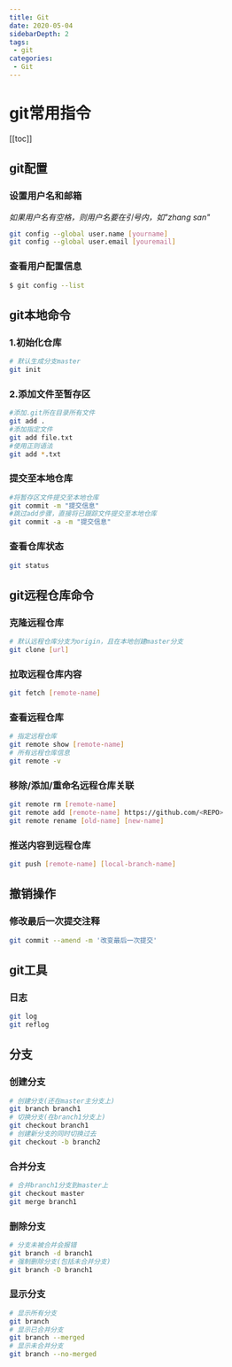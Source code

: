```yaml
---
title: Git
date: 2020-05-04
sidebarDepth: 2
tags:
 - git
categories:
 - Git
---
```


# git常用指令
[[toc]]
## git配置
### 设置用户名和邮箱
*如果用户名有空格，则用户名要在引号内，如"zhang san"*
```sh
git config --global user.name [yourname]
git config --global user.email [youremail]
```
### 查看用户配置信息
```sh
$ git config --list
```
## git本地命令
### 1.初始化仓库
```sh
# 默认生成分支master
git init
```
### 2.添加文件至暂存区
```sh
#添加.git所在目录所有文件
git add .
#添加指定文件
git add file.txt
#使用正则语法
git add *.txt
```
### 提交至本地仓库
```sh
#将暂存区文件提交至本地仓库
git commit -m "提交信息"
#跳过add步骤，直接将已跟踪文件提交至本地仓库
git commit -a -m "提交信息"
```
### 查看仓库状态
```sh
git status
```
## git远程仓库命令 
### 克隆远程仓库
```sh
# 默认远程仓库分支为origin，且在本地创建master分支
git clone [url]
```
### 拉取远程仓库内容
```sh
git fetch [remote-name]
```
### 查看远程仓库
```sh
# 指定远程仓库
git remote show [remote-name]
# 所有远程仓库信息
git remote -v
```
### 移除/添加/重命名远程仓库关联
```sh
git remote rm [remote-name]
git remote add [remote-name] https://github.com/<REPO>
git remote rename [old-name] [new-name]
```
### 推送内容到远程仓库
```sh
git push [remote-name] [local-branch-name]
```

## 撤销操作
### 修改最后一次提交注释
```sh
git commit --amend -m '改变最后一次提交'
```
## git工具
### 日志
```sh
git log
git reflog
```
## 分支
### 创建分支
```sh
# 创建分支(还在master主分支上)
git branch branch1
# 切换分支(在branch1分支上)
git checkout branch1
# 创建新分支的同时切换过去
git checkout -b branch2
```
### 合并分支
```sh
# 合并branch1分支到master上
git checkout master
git merge branch1
```
### 删除分支
```sh
# 分支未被合并会报错
git branch -d branch1
# 强制删除分支(包括未合并分支)
git branch -D branch1
```
### 显示分支
```sh
# 显示所有分支
git branch
# 显示已合并分支
git branch --merged
# 显示未合并分支
git branch --no-merged
```



